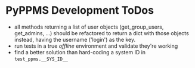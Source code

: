 # PyPPMS Development ToDos

- all methods returning a list of user objects (get_group_users, get_admins, ...) should
  be refactored to return a dict with those objects instead, having the username
  ('login') as the key.
- run tests in a true *offline* environment and validate they're working
- find a better solution than hard-coding a system ID in `test_ppms.__SYS_ID__`
